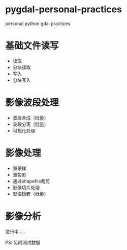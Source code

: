 # pygdal-personal-practices
personal python gdal practices

# 基础文件读写

- 读取
- 分块读取
- 写入
- 分块写入

# 影像波段处理

- 波段合成（批量）
- 波段分离（批量）
- 可视化处理

# 影像处理

- 重采样
- 重投影
- 通过shapefile裁剪
- 影像切片处理
- 影像镶嵌（批量）

# 影像分析

进行中.....

PS: 另附测试数据

